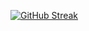 [![GitHub Streak](https://github-readme-streak-stats-eight.vercel.app?user=abdo-marzouk&theme=dark&hide_border=true&exclude_days=Fri%2CSat)](https://git.io/streak-stats)
